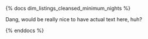 {% docs dim_listings_cleansed_minimum_nights %}

Dang, would be really nice to have actual text here, huh?

{% enddocs %}
